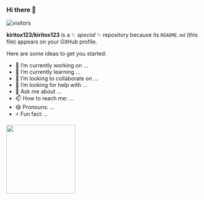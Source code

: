 ### Hi there 👋
![visitors](https://visitor-badge.glitch.me/badge?page_id=${kiritox123}.${460648157})

**kiritox123/kiritox123** is a ✨ _special_ ✨ repository because its `README.md` (this file) appears on your GitHub profile.

Here are some ideas to get you started:

- 🔭 I’m currently working on ...
- 🌱 I’m currently learning ...
- 👯 I’m looking to collaborate on ...
- 🤔 I’m looking for help with ...
- 💬 Ask me about ...
- 📫 How to reach me: ...
- 😄 Pronouns: ...
- ⚡ Fun fact: ..

<img height="180em" src="https://github-readme-stats.vercel.app/api?kiritox123=Gapur&show_icons=true&hide_border=true&&count_private=true&include_all_commits=true" />
